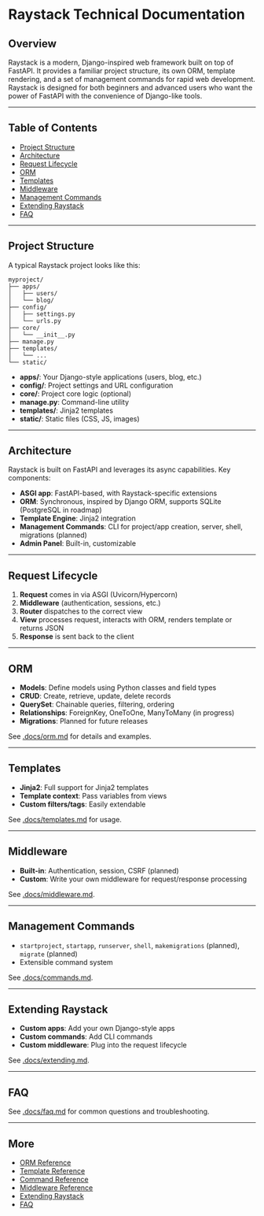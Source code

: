 # Raystack Technical Documentation

## Overview

Raystack is a modern, Django-inspired web framework built on top of FastAPI. It provides a familiar project structure, its own ORM, template rendering, and a set of management commands for rapid web development. Raystack is designed for both beginners and advanced users who want the power of FastAPI with the convenience of Django-like tools.

---

## Table of Contents

- [Project Structure](#project-structure)
- [Architecture](#architecture)
- [Request Lifecycle](#request-lifecycle)
- [ORM](#orm)
- [Templates](#templates)
- [Middleware](#middleware)
- [Management Commands](#management-commands)
- [Extending Raystack](#extending-raystack)
- [FAQ](#faq)

---

## Project Structure

A typical Raystack project looks like this:

```
myproject/
├── apps/
│   ├── users/
│   └── blog/
├── config/
│   ├── settings.py
│   └── urls.py
├── core/
│   └── __init__.py
├── manage.py
├── templates/
│   └── ...
└── static/
```

- **apps/**: Your Django-style applications (users, blog, etc.)
- **config/**: Project settings and URL configuration
- **core/**: Project core logic (optional)
- **manage.py**: Command-line utility
- **templates/**: Jinja2 templates
- **static/**: Static files (CSS, JS, images)

---

## Architecture

Raystack is built on FastAPI and leverages its async capabilities. Key components:

- **ASGI app**: FastAPI-based, with Raystack-specific extensions
- **ORM**: Synchronous, inspired by Django ORM, supports SQLite (PostgreSQL in roadmap)
- **Template Engine**: Jinja2 integration
- **Management Commands**: CLI for project/app creation, server, shell, migrations (planned)
- **Admin Panel**: Built-in, customizable

---

## Request Lifecycle

1. **Request** comes in via ASGI (Uvicorn/Hypercorn)
2. **Middleware** (authentication, sessions, etc.)
3. **Router** dispatches to the correct view
4. **View** processes request, interacts with ORM, renders template or returns JSON
5. **Response** is sent back to the client

---

## ORM

- **Models**: Define models using Python classes and field types
- **CRUD**: Create, retrieve, update, delete records
- **QuerySet**: Chainable queries, filtering, ordering
- **Relationships**: ForeignKey, OneToOne, ManyToMany (in progress)
- **Migrations**: Planned for future releases

See [.docs/orm.md](./orm.md) for details and examples.

---

## Templates

- **Jinja2**: Full support for Jinja2 templates
- **Template context**: Pass variables from views
- **Custom filters/tags**: Easily extendable

See [.docs/templates.md](./templates.md) for usage.

---

## Middleware

- **Built-in**: Authentication, session, CSRF (planned)
- **Custom**: Write your own middleware for request/response processing

See [.docs/middleware.md](./middleware.md).

---

## Management Commands

- `startproject`, `startapp`, `runserver`, `shell`, `makemigrations` (planned), `migrate` (planned)
- Extensible command system

See [.docs/commands.md](./commands.md).

---

## Extending Raystack

- **Custom apps**: Add your own Django-style apps
- **Custom commands**: Add CLI commands
- **Custom middleware**: Plug into the request lifecycle

See [.docs/extending.md](./extending.md).

---

## FAQ

See [.docs/faq.md](./faq.md) for common questions and troubleshooting.

---

## More

- [ORM Reference](./orm.md)
- [Template Reference](./templates.md)
- [Command Reference](./commands.md)
- [Middleware Reference](./middleware.md)
- [Extending Raystack](./extending.md)
- [FAQ](./faq.md) 